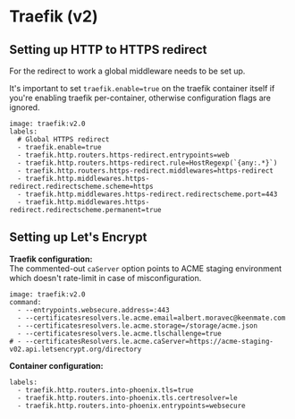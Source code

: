 # Traefik (v2)

## Setting up HTTP to HTTPS redirect

For the redirect to work a global middleware needs to be set up.

It's important to set `traefik.enable=true` on the traefik container itself if you're enabling traefik per-container, otherwise configuration flags are ignored.

```
image: traefik:v2.0
labels:
  # Global HTTPS redirect
  - traefik.enable=true
  - traefik.http.routers.https-redirect.entrypoints=web
  - traefik.http.routers.https-redirect.rule=HostRegexp(`{any:.*}`)
  - traefik.http.routers.https-redirect.middlewares=https-redirect
  - traefik.http.middlewares.https-redirect.redirectscheme.scheme=https
  - traefik.http.middlewares.https-redirect.redirectscheme.port=443
  - traefik.http.middlewares.https-redirect.redirectscheme.permanent=true
```

## Setting up Let's Encrypt


**Traefik configuration:**  
The commented-out `caServer` option points to ACME staging environment which doesn't rate-limit in case of misconfiguration.
```
image: traefik:v2.0
command:
  - --entrypoints.websecure.address=:443
  - --certificatesresolvers.le.acme.email=albert.moravec@keenmate.com
  - --certificatesresolvers.le.acme.storage=/storage/acme.json
  - --certificatesresolvers.le.acme.tlschallenge=true
# - --certificatesResolvers.le.acme.caServer=https://acme-staging-v02.api.letsencrypt.org/directory
```

**Container configuration:**
```
labels:
  - traefik.http.routers.into-phoenix.tls=true
  - traefik.http.routers.into-phoenix.tls.certresolver=le
  - traefik.http.routers.into-phoenix.entrypoints=websecure
```